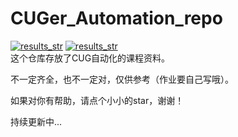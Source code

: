 # CUGer_Automation_repo
<div>
    <a href="https://space.bilibili.com/26375083?spm_id_from=333.1007.0.0"><img src="https://img.shields.io/badge/- 🗒️bilibili-blue" alt="results_str"></a>
    <a href="https://v.douyin.com/idncnTdy/ 9@5.com"><img src="https://img.shields.io/badge/- 🗒️Douyin-blue" alt="results_str"></a>
     
</div>
这个仓库存放了CUG自动化的课程资料。

不一定齐全，也不一定对，仅供参考（作业要自己写哦）。

如果对你有帮助，请点个小小的star，谢谢！

持续更新中...
